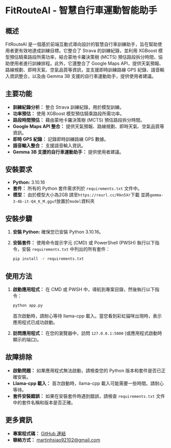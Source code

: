 # FitRouteAI - 智慧自行車運動智能助手

## 概述

FitRouteAI 是一個基於前端互動式導向設計的智慧自行車訓練助手，旨在幫助使用者更有效地達成訓練目標。它整合了 Strava 的訓練紀錄，並利用 XGBoost 模型預估騎乘路段所需功率，結合蒙地卡羅決策樹 (MCTS) 預估路段拆分時間，協助使用者進行訓練排程。此外，它還整合了 Google Maps API，提供天氣預報、路線規劃、即時天氣、空氣品質等資訊，並支援即時訓練路線 GPS 紀錄、語音輸入資訊整合，以及由 Gemma 3B 支援的自行車運動助手，提供使用者建議。

## 主要功能

*   **訓練紀錄分析：** 整合 Strava 訓練紀錄，用於模型訓練。
*   **功率預估：** 使用 XGBoost 模型預估騎乘路段所需功率。
*   **路段時間預估：** 藉由蒙地卡羅決策樹 (MCTS) 預估路段拆分時間。
*   **Google Maps API 整合：** 提供天氣預報、路線規劃、即時天氣、空氣品質等資訊。
*   **即時 GPS 紀錄：** 記錄即時訓練路線 GPS 數據。
*   **語音輸入整合：** 支援語音輸入資訊。
*   **Gemma 3B 支援的自行車運動助手：** 提供使用者建議。

## 安裝要求

*   **Python:** 3.10.16
*   **套件：** 所有的 Python 套件需求列於 `requirements.txt` 文件中。
*   **模型：** 由於模型大小為2GB 請至`https://reurl.cc/Rkn5Xr`下載 並將`gemma-3-4b-it-Q4_K_M.gguf`放置於`model`資料夾

## 安裝步驟

1.  **安裝 Python:** 確保您已安裝 Python 3.10.16。
2.  **安裝套件：** 使用命令提示字元 (CMD) 或 PowerShell (PWSH) 執行以下指令，安裝 `requirements.txt` 中列出的所有套件：

    ```bash
    pip install -r requirements.txt
    ```

## 使用方法

1.  **啟動應用程式：** 在 CMD 或 PWSH 中，導航到專案目錄，然後執行以下指令：

    ```bash
    python app.py
    ```

    首次啟動時，請耐心等待 llama-cpp 載入。當您看到彩虹貓咪出現時，表示應用程式已成功啟動。
2.  **訪問應用程式：** 在您的瀏覽器中，訪問 `127.0.0.1:5000` (或應用程式啟動時顯示的端口)。

## 故障排除

*   **啟動問題：** 如果應用程式無法啟動，請檢查您的 Python 版本和套件是否已正確安裝。
*   **Llama-cpp 載入：** 首次啟動時，llama-cpp 載入可能需要一些時間。請耐心等待。
*   **套件安裝錯誤：** 如果在安裝套件時遇到錯誤，請檢查 `requirements.txt` 文件中的套件名稱和版本是否正確。

## 更多資訊

*   **專案程式碼：** [GitHub 連結](https://github.com/A9243227/FitRouteAI_extreme_final_eventual_translate_version.git)
*   **聯絡方式：** [martinhsiao92102@gmail.com](mailto:martinhsiao92102@gmail.com)
